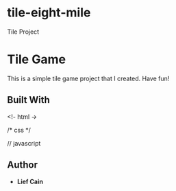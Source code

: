 # tile-eight-mile
Tile Project 

# Tile Game

This is a simple tile game project that I created. Have fun! 


## Built With

<!- html ->

/* css */

// javascript


## Author

* **Lief Cain**
